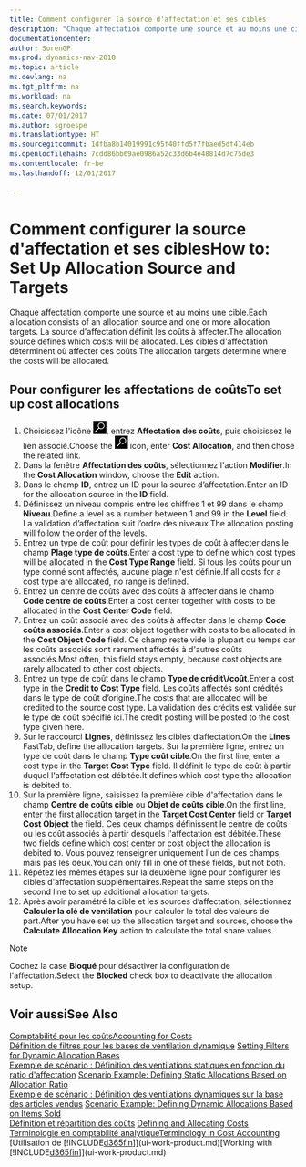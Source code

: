 ```yaml
---
title: Comment configurer la source d'affectation et ses cibles
description: "Chaque affectation comporte une source et au moins une cible. La source d'affectation définit les coûts à affecter. Les cibles d'affectation déterminent où affecter ces coûts."
documentationcenter: 
author: SorenGP
ms.prod: dynamics-nav-2018
ms.topic: article
ms.devlang: na
ms.tgt_pltfrm: na
ms.workload: na
ms.search.keywords: 
ms.date: 07/01/2017
ms.author: sgroespe
ms.translationtype: HT
ms.sourcegitcommit: 1dfba8b14019991c95f40ffd5f7fbaed5df414eb
ms.openlocfilehash: 7cdd86bb69ae0986a52c33d6b4e48814d7c75de3
ms.contentlocale: fr-be
ms.lasthandoff: 12/01/2017

---
```

# <a name="how-to-set-up-allocation-source-and-targets"></a><span data-ttu-id="56a31-105">Comment configurer la source d'affectation et ses cibles</span><span class="sxs-lookup"><span data-stu-id="56a31-105">How to: Set Up Allocation Source and Targets</span></span>
<span data-ttu-id="56a31-106">Chaque affectation comporte une source et au moins une cible.</span><span class="sxs-lookup"><span data-stu-id="56a31-106">Each allocation consists of an allocation source and one or more allocation targets.</span></span> <span data-ttu-id="56a31-107">La source d'affectation définit les coûts à affecter.</span><span class="sxs-lookup"><span data-stu-id="56a31-107">The allocation source defines which costs will be allocated.</span></span> <span data-ttu-id="56a31-108">Les cibles d'affectation déterminent où affecter ces coûts.</span><span class="sxs-lookup"><span data-stu-id="56a31-108">The allocation targets determine where the costs will be allocated.</span></span>  

## <a name="to-set-up-cost-allocations"></a><span data-ttu-id="56a31-109">Pour configurer les affectations de coûts</span><span class="sxs-lookup"><span data-stu-id="56a31-109">To set up cost allocations</span></span>  
1.  <span data-ttu-id="56a31-110">Choisissez l'icône ![Page ou état pour la recherche](media/ui-search/search_small.png "icône Page ou état pour la recherche"), entrez **Affectation des coûts**, puis choisissez le lien associé.</span><span class="sxs-lookup"><span data-stu-id="56a31-110">Choose the ![Search for Page or Report](media/ui-search/search_small.png "Search for Page or Report icon") icon, enter **Cost Allocation**, and then chose the related link.</span></span>  
2.  <span data-ttu-id="56a31-111">Dans la fenêtre **Affectation des coûts**, sélectionnez l'action **Modifier**.</span><span class="sxs-lookup"><span data-stu-id="56a31-111">In the **Cost Allocation** window, choose the **Edit** action.</span></span>  
3.  <span data-ttu-id="56a31-112">Dans le champ **ID**, entrez un ID pour la source d’affectation.</span><span class="sxs-lookup"><span data-stu-id="56a31-112">Enter an ID for the allocation source in the **ID** field.</span></span>  
4.  <span data-ttu-id="56a31-113">Définissez un niveau compris entre les chiffres 1 et 99 dans le champ **Niveau**.</span><span class="sxs-lookup"><span data-stu-id="56a31-113">Define a level as a number between 1 and 99 in the **Level** field.</span></span> <span data-ttu-id="56a31-114">La validation d’affectation suit l’ordre des niveaux.</span><span class="sxs-lookup"><span data-stu-id="56a31-114">The allocation posting will follow the order of the levels.</span></span>  
5.  <span data-ttu-id="56a31-115">Entrez un type de coût pour définir les types de coût à affecter dans le champ **Plage type de coûts**.</span><span class="sxs-lookup"><span data-stu-id="56a31-115">Enter a cost type to define which cost types will be allocated in the **Cost Type Range** field.</span></span> <span data-ttu-id="56a31-116">Si tous les coûts pour un type donné sont affectés, aucune plage n'est définie.</span><span class="sxs-lookup"><span data-stu-id="56a31-116">If all costs for a cost type are allocated, no range is defined.</span></span>  
6.  <span data-ttu-id="56a31-117">Entrez un centre de coûts avec des coûts à affecter dans le champ **Code centre de coûts**.</span><span class="sxs-lookup"><span data-stu-id="56a31-117">Enter a cost center together with costs to be allocated in the **Cost Center Code** field.</span></span>  
7.  <span data-ttu-id="56a31-118">Entrez un coût associé avec des coûts à affecter dans le champ **Code coûts associés**.</span><span class="sxs-lookup"><span data-stu-id="56a31-118">Enter a cost object together with costs to be allocated in the **Cost Object Code** field.</span></span> <span data-ttu-id="56a31-119">Ce champ reste vide la plupart du temps car les coûts associés sont rarement affectés à d'autres coûts associés.</span><span class="sxs-lookup"><span data-stu-id="56a31-119">Most often, this field stays empty, because cost objects are rarely allocated to other cost objects.</span></span>  
8.  <span data-ttu-id="56a31-120">Entrez un type de coût dans le champ **Type de crédit\\\/coût**.</span><span class="sxs-lookup"><span data-stu-id="56a31-120">Enter a cost type in the **Credit to Cost Type** field.</span></span> <span data-ttu-id="56a31-121">Les coûts affectés sont crédités dans le type de coût d’origine.</span><span class="sxs-lookup"><span data-stu-id="56a31-121">The costs that are allocated will be credited to the source cost type.</span></span> <span data-ttu-id="56a31-122">La validation des crédits est validée sur le type de coût spécifié ici.</span><span class="sxs-lookup"><span data-stu-id="56a31-122">The credit posting will be posted to the cost type given here.</span></span>  
9. <span data-ttu-id="56a31-123">Sur le raccourci **Lignes**, définissez les cibles d’affectation.</span><span class="sxs-lookup"><span data-stu-id="56a31-123">On the **Lines** FastTab, define the allocation targets.</span></span> <span data-ttu-id="56a31-124">Sur la première ligne, entrez un type de coût dans le champ **Type coût cible**.</span><span class="sxs-lookup"><span data-stu-id="56a31-124">On the first line, enter a cost type in the **Target Cost Type** field.</span></span> <span data-ttu-id="56a31-125">Il définit le type de coût à partir duquel l'affectation est débitée.</span><span class="sxs-lookup"><span data-stu-id="56a31-125">It defines which cost type the allocation is debited to.</span></span>  
10. <span data-ttu-id="56a31-126">Sur la première ligne, saisissez la première cible d'affectation dans le champ **Centre de coûts cible** ou **Objet de coûts cible**.</span><span class="sxs-lookup"><span data-stu-id="56a31-126">On the first line, enter the first allocation target in the **Target Cost Center** field or **Target Cost Object** the field.</span></span> <span data-ttu-id="56a31-127">Ces deux champs définissent le centre de coûts ou les coût associés à partir desquels l'affectation est débitée.</span><span class="sxs-lookup"><span data-stu-id="56a31-127">These two fields define which cost center or cost object the allocation is debited to.</span></span> <span data-ttu-id="56a31-128">Vous pouvez renseigner uniquement l'un de ces champs, mais pas les deux.</span><span class="sxs-lookup"><span data-stu-id="56a31-128">You can only fill in one of these fields, but not both.</span></span>  
11. <span data-ttu-id="56a31-129">Répétez les mêmes étapes sur la deuxième ligne pour configurer les cibles d'affectation supplémentaires.</span><span class="sxs-lookup"><span data-stu-id="56a31-129">Repeat the same steps on the second line to set up additional allocation targets.</span></span>  
12. <span data-ttu-id="56a31-130">Après avoir paramétré la cible et les sources d’affectation, sélectionnez **Calculer la clé de ventilation** pour calculer le total des valeurs de part.</span><span class="sxs-lookup"><span data-stu-id="56a31-130">After you have set up the allocation target and sources, choose the **Calculate Allocation Key** action to calculate the total share values.</span></span>  

> [!NOTE]  
>  <span data-ttu-id="56a31-131">Cochez la case **Bloqué** pour désactiver la configuration de l'affectation.</span><span class="sxs-lookup"><span data-stu-id="56a31-131">Select the **Blocked** check box to deactivate the allocation setup.</span></span>  

## <a name="see-also"></a><span data-ttu-id="56a31-132">Voir aussi</span><span class="sxs-lookup"><span data-stu-id="56a31-132">See Also</span></span>  
[<span data-ttu-id="56a31-133">Comptabilité pour les coûts</span><span class="sxs-lookup"><span data-stu-id="56a31-133">Accounting for Costs</span></span>](finance-manage-cost-accounting.md)  
 <span data-ttu-id="56a31-134">[Définition de filtres pour les bases de ventilation dynamique](finance-setting-filters-for-dynamic-allocation-bases.md) </span><span class="sxs-lookup"><span data-stu-id="56a31-134">[Setting Filters for Dynamic Allocation Bases](finance-setting-filters-for-dynamic-allocation-bases.md) </span></span>  
 <span data-ttu-id="56a31-135">[Exemple de scénario : Définition des ventilations statiques en fonction du ratio d'affectation](finance-scenario-example-defining-static-allocations-based-on-allocation-ratio.md) </span><span class="sxs-lookup"><span data-stu-id="56a31-135">[Scenario Example: Defining Static Allocations Based on Allocation Ratio](finance-scenario-example-defining-static-allocations-based-on-allocation-ratio.md) </span></span>  
 <span data-ttu-id="56a31-136">[Exemple de scénario : Définition des ventilations dynamiques sur la base des articles vendus](finance-scenario-example-defining-dynamic-allocations-based-on-items-sold.md) </span><span class="sxs-lookup"><span data-stu-id="56a31-136">[Scenario Example: Defining Dynamic Allocations Based on Items Sold](finance-scenario-example-defining-dynamic-allocations-based-on-items-sold.md) </span></span>  
 <span data-ttu-id="56a31-137">[Définition et répartition des coûts](finance-define-and-allocate-costs.md) </span><span class="sxs-lookup"><span data-stu-id="56a31-137">[Defining and Allocating Costs](finance-define-and-allocate-costs.md) </span></span>  
 [<span data-ttu-id="56a31-138">Terminologie en comptabilité analytique</span><span class="sxs-lookup"><span data-stu-id="56a31-138">Terminology in Cost Accounting</span></span>](finance-terminology-in-cost-accounting.md)  
 <span data-ttu-id="56a31-139">[Utilisation de [!INCLUDE[d365fin](includes/d365fin_md.md)]](ui-work-product.md)</span><span class="sxs-lookup"><span data-stu-id="56a31-139">[Working with [!INCLUDE[d365fin](includes/d365fin_md.md)]](ui-work-product.md)</span></span>

